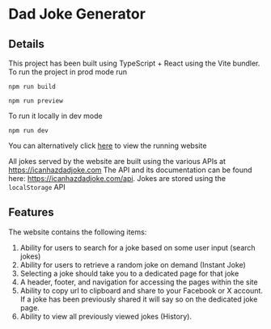 # Dad Joke Generator

## Details
This project has been built using TypeScript + React using the Vite bundler. To run the project in prod mode run

```npm run build```

```npm run preview```

To run it locally in dev mode

```npm run dev```

You can alternatively click [here](https://nina-balachandran-mary.github.io/dad-joke-generator/) to view the running website

All jokes served by the website are built using the various APIs at https://icanhazdadjoke.com
The API and its documentation can be found here: https://icanhazdadjoke.com/api. Jokes are stored using the `localStorage` API

## Features
The website contains the following items:
1. Ability for users to search for a joke based on some user input (search jokes)
2. Ability for users to retrieve a random joke on demand (Instant Joke)
3. Selecting a joke should take you to a dedicated page for that joke
4. A header, footer, and navigation for accessing the pages within the site
5. Ability to copy url to clipboard and share to your Facebook or X account. If a joke has been previously shared it will say so on the dedicated joke page.
6. Ability to view all previously viewed jokes (History).